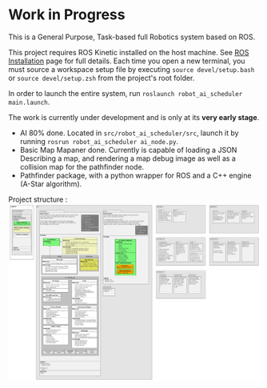 # Work in Progress

This is a General Purpose, Task-based full Robotics system based on ROS.

This project requires ROS Kinetic installed on the host machine. 
See [ROS Installation](http://wiki.ros.org/ROS/Installation) page for full details.
Each time you open a new terminal, you must source a workspace setup file by executing `source devel/setup.bash` or `source devel/setup.zsh` from the project's root folder.

In order to launch the entire system, run `roslaunch robot_ai_scheduler main.launch`.

The work is currently under development and is only at its **very early stage**.
- AI 80% done. Located in `src/robot_ai_scheduler/src`, launch it by running `rosrun robot_ai_scheduler ai_node.py`.
- Basic Map Mapaner done. Currently is capable of loading a JSON Describing a map, and rendering a map debug image as well as a collision map for the pathfinder node.
- Pathfinder package, with a python wrapper for ROS and a C++ engine (A-Star algorithm).

Project structure :
![Structure](readme/uml_project_structure.png)
